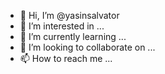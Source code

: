 - 👋 Hi, I’m @yasinsalvator
- 👀 I’m interested in ...
- 🌱 I’m currently learning ...
- 💞️ I’m looking to collaborate on ...
- 📫 How to reach me ...

<!---
yasinsalvator/yasinsalvator is a ✨ special ✨ repository because its `README.md` (this file) appears on your GitHub profile.
You can click the Preview link to take a look at your changes.
--->
